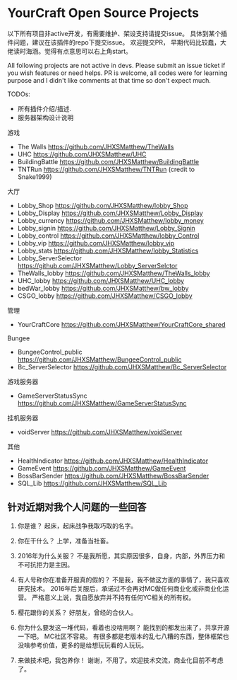 # YourCraft Open Source Projects

以下所有项目非active开发，有需要维护、架设支持请提交issue。 具体到某个插件问题，建议在该插件的repo下提交issue。 
欢迎提交PR， 早期代码比较蠢，大佬读时海涵。觉得有点意思可以右上角start。

All following projects are not active in devs. Please submit an issue ticket if you wish 
features or need helps. 
PR is welcome, all codes were for learning purpose and I didn't like comments at that time so don't expect much.

TODOs:
 - 所有插件介绍/描述.
 - 服务器架构设计说明

游戏
- The Walls https://github.com/JHXSMatthew/TheWalls
- UHC https://github.com/JHXSMatthew/UHC
- BuildingBattle https://github.com/JHXSMatthew/BuildingBattle
- TNTRun https://github.com/JHXSMatthew/TNTRun (credit to Snake1999)

大厅
- Lobby_Shop https://github.com/JHXSMatthew/lobby_Shop
- Lobby_Display https://github.com/JHXSMatthew/Lobby_Display
- Lobby_currency https://github.com/JHXSMatthew/lobby_money
- Lobby_signin https://github.com/JHXSMatthew/Lobby_Signin
- Lobby_control https://github.com/JHXSMatthew/lobby_Control
- Lobby_vip https://github.com/JHXSMatthew/lobby_vip
- Lobby_stats https://github.com/JHXSMatthew/lobby_Statistics
- Lobby_ServerSelector https://github.com/JHXSMatthew/Lobby_ServerSelctor
- TheWalls_lobby https://github.com/JHXSMatthew/TheWalls_lobby
- UHC_lobby https://github.com/JHXSMatthew/UHC_lobby
- bedWar_lobby https://github.com/JHXSMatthew/bw_lobby
- CSGO_lobby https://github.com/JHXSMatthew/CSGO_lobby

管理
- YourCraftCore https://github.com/JHXSMatthew/YourCraftCore_shared

Bungee
- BungeeControl_public https://github.com/JHXSMatthew/BungeeControl_public
- Bc_ServerSelector https://github.com/JHXSMatthew/Bc_ServerSelector


游戏服务器
- GameServerStatusSync https://github.com/JHXSMatthew/GameServerStatusSync

挂机服务器
- voidServer https://github.com/JHXSMatthew/voidServer

其他
- HealthIndicator  https://github.com/JHXSMatthew/HealthIndicator
- GameEvent https://github.com/JHXSMatthew/GameEvent
- BossBarSender https://github.com/JHXSMatthew/BossBarSender
- SQL_Lib https://github.com/JHXSMatthew/SQL_Lib

## 针对近期对我个人问题的一些回答
1. 你是谁？
起床，起床战争我取巧取的名字。

2. 你在干什么？
上学，准备当社畜。

3. 2016年为什么关服？
不是我所愿，其实原因很多，自身，内部，外界压力和不可抗拒力是主因。

4. 有人号称你在准备开服真的假的？
不是我，我不做这方面的事情了，我只喜欢研究技术。
2016年后关服后，承诺过不会再对MC做任何商业化或非商业化运营。
严格意义上说，我自愿放弃并不持有任何YC相关的所有权。 

5. 樱花跟你的关系？
好朋友，曾经的合伙人。

6. 你为什么要发这一堆代码，看着也没啥用啊？
能找到的都发出来了，共享开源一下吧。 MC社区不容易。
有很多都是老版本的乱七八糟的东西，整体框架也没啥参考价值，更多的是给想玩玩看的人玩玩。

7. 来做技术吧，我包养你！
谢谢，不用了。欢迎技术交流，商业化目前不考虑了。
